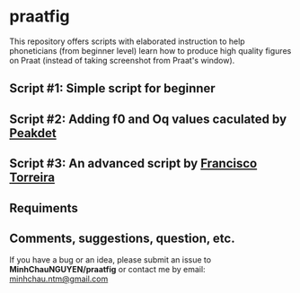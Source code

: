 # praatfig

This repository offers scripts with elaborated instruction to help phoneticians (from beginner level) learn how to produce high quality figures on Praat (instead of taking screenshot from Praat's window). 

## Script #1: Simple script for beginner 

## Script #2: Adding f0 and Oq values caculated by [Peakdet](https://github.com/alexis-michaud/egg/tree/master/peakdet_inter)

## Script #3: An advanced script by [Francisco Torreira](http://cgussenhoven.ruhosting.nl/wordpress/wp-content/uploads/2018/01/byCourtesy_Francisco_Torreira.txt)

## Requiments
##
## Comments, suggestions, question, etc.
If you have a bug or an idea, please submit an issue to **MinhChauNGUYEN/praatfig** or contact me by email: minhchau.ntm@gmail.com 

